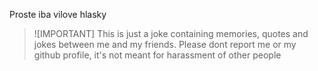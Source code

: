 Proste iba vilove hlasky

> ![IMPORTANT]
> This is just a joke containing memories, quotes and jokes between me and my friends. Please dont report me or my github profile, it's not meant for harassment of other people 
